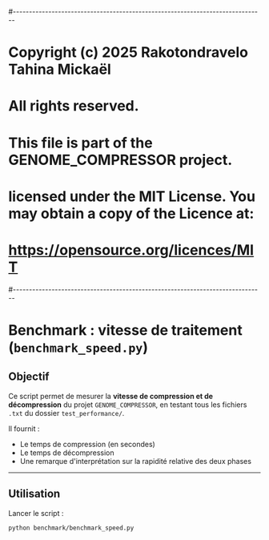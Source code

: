 #------------------------------------------------------------------------------

# Copyright (c) 2025 Rakotondravelo Tahina Mickaël
# All rights reserved.
#
# This file is part of the GENOME_COMPRESSOR project.
#
# licensed under the MIT License. You may obtain a copy of the Licence at:
# https://opensource.org/licences/MIT
#------------------------------------------------------------------------------



# Benchmark : vitesse de traitement (`benchmark_speed.py`)

## Objectif

Ce script permet de mesurer la **vitesse de compression et de décompression** du projet `GENOME_COMPRESSOR`, en testant tous les fichiers `.txt` du dossier `test_performance/`.

Il fournit :
- Le temps de compression (en secondes)
- Le temps de décompression
- Une remarque d'interprétation sur la rapidité relative des deux  phases

---

## Utilisation

Lancer le script :
```bash
python benchmark/benchmark_speed.py